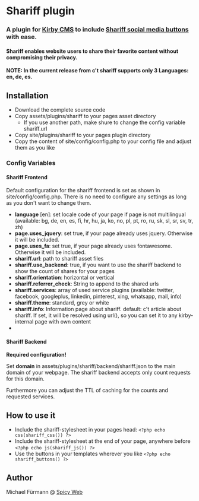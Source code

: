 # Shariff plugin

### A plugin for [Kirby CMS](http://getkirby.com) to include [Shariff social media buttons](http://ct.de/-2467514) with ease.

#### Shariff enables website users to share their favorite content without compromising their privacy.

**NOTE: In the current release from c't shariff supports only 3 Languages: en, de, es.**

## Installation

* Download the complete source code
* Copy assets/plugins/shariff to your pages asset directory
  * If you use another path, make shure to change the config variable shariff.url
* Copy site/plugins/shariff to your pages plugin directory
* Copy the content of site/config/config.php to your config file and adjust them as you like

### Config Variables

#### Shariff Frontend

Default configuration for the shariff frontend is set as shown in site/config/config.php. There is no need to configure
any settings as long as you don't want to change them.

* **language** [en]: set locale code of your page if page is not multilingual (available: bg, de, en, es, fi, hr, hu, ja, ko, no, pl, pt, ro, ru, sk, sl, sr, sv, tr, zh)
* **page.uses_jquery**: set true, if your page already uses jquery. Otherwise it will be included.
* **page.uses_fa**: set true, if your page already uses fontawesome. Otherwise it will be included.
* **shariff.url**: path to shariff asset files
* **shariff.use_backend**: true, if you want to use the shariff backend to show the count of shares for your pages
* **shariff.orientation**: horizontal or vertical
* **shariff.referrer_check**: String to append to the shared urls
* **shariff.services**: array of used service plugins (available: twitter, facebook, googleplus, linkedin, pinterest, xing, whatsapp, mail, info)
* **shariff.theme**: standard, grey or white
* **shariff.info**: Information page about shariff. default: c't article about shariff. If set, it will be resolved using url(), so you can set it to any kirby-internal page with own content
* 
#### Shariff Backend

**Required configuration!**

Set **domain** in assets/plugins/shariff/backend/shariff.json to the main domain of your webpage. The shariff backend accepts only count requests for this domain.

Furthermore you can adjust the TTL of caching for the counts and requested services.

## How to use it

* Include the shariff-stylesheet in your pages head:
`<?php echo css(shariff_css()) ?>`
* Include the shariff-stylesheet at the end of your page, anywhere before </body>
`<?php echo js(shariff_js()) ?>`
* Use the buttons in your templates wherever you like
`<?php echo shariff_buttons() ?>`

## Author

Michael Fürmann @ [Spicy Web](https://spicyweb.de)